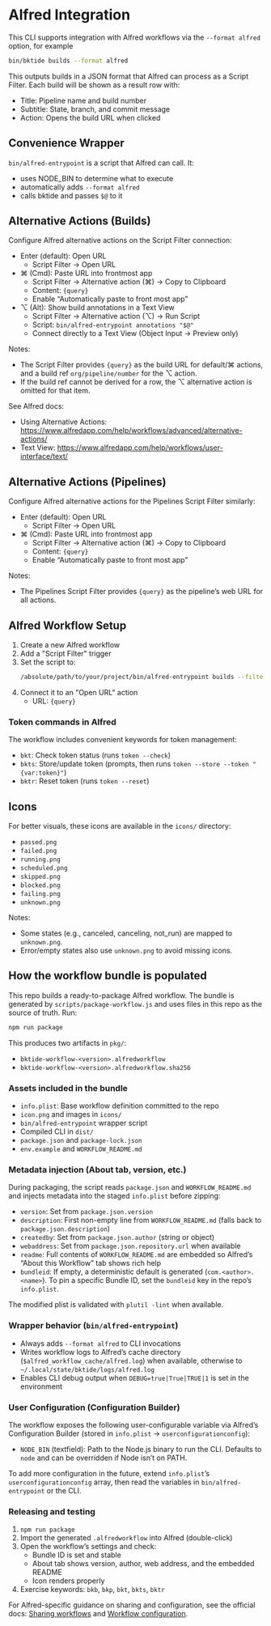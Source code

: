 # Alfred Integration

This CLI supports integration with Alfred workflows via the `--format alfred` option, for example

```bash
bin/bktide builds --format alfred
```

This outputs builds in a JSON format that Alfred can process as a Script Filter. Each build will be shown as a result row with:

- Title: Pipeline name and build number
- Subtitle: State, branch, and commit message
- Action: Opens the build URL when clicked

## Convenience Wrapper

`bin/alfred-entrypoint` is a script that Alfred can call. It:

- uses NODE_BIN to determine what to execute
- automatically adds `--format alfred`
- calls bktide and passes `$@` to it

## Alternative Actions (Builds)

Configure Alfred alternative actions on the Script Filter connection:

- Enter (default): Open URL
  - Script Filter → Open URL
- ⌘ (Cmd): Paste URL into frontmost app
  - Script Filter → Alternative action (⌘) → Copy to Clipboard
  - Content: `{query}`
  - Enable “Automatically paste to front most app”
- ⌥ (Alt): Show build annotations in a Text View
  - Script Filter → Alternative action (⌥) → Run Script
  - Script: `bin/alfred-entrypoint annotations "$@"`
  - Connect directly to a Text View (Object Input → Preview only)

Notes:
- The Script Filter provides `{query}` as the build URL for default/⌘ actions, and a build ref `org/pipeline/number` for the ⌥ action.
- If the build ref cannot be derived for a row, the ⌥ alternative action is omitted for that item.

See Alfred docs:
- Using Alternative Actions: https://www.alfredapp.com/help/workflows/advanced/alternative-actions/
- Text View: https://www.alfredapp.com/help/workflows/user-interface/text/

## Alternative Actions (Pipelines)

Configure Alfred alternative actions for the Pipelines Script Filter similarly:

- Enter (default): Open URL
  - Script Filter → Open URL
- ⌘ (Cmd): Paste URL into frontmost app
  - Script Filter → Alternative action (⌘) → Copy to Clipboard
  - Content: `{query}`
  - Enable “Automatically paste to front most app”

Notes:
- The Pipelines Script Filter provides `{query}` as the pipeline’s web URL for all actions.

## Alfred Workflow Setup

1. Create a new Alfred workflow
2. Add a "Script Filter" trigger
3. Set the script to:
   ```bash
   /absolute/path/to/your/project/bin/alfred-entrypoint builds --filter "$*"
   ```
4. Connect it to an "Open URL" action
   - URL: `{query}`

### Token commands in Alfred

The workflow includes convenient keywords for token management:

- `bkt`: Check token status (runs `token --check`)
- `bkts`: Store/update token (prompts, then runs `token --store --token "{var:token}"`)
- `bktr`: Reset token (runs `token --reset`)

## Icons

For better visuals, these icons are available in the `icons/` directory:
- `passed.png`
- `failed.png`
- `running.png`
- `scheduled.png`
- `skipped.png`
- `blocked.png`
- `failing.png`
- `unknown.png`

Notes:
- Some states (e.g., canceled, canceling, not_run) are mapped to `unknown.png`.
- Error/empty states also use `unknown.png` to avoid missing icons.

## How the workflow bundle is populated

This repo builds a ready-to-package Alfred workflow. The bundle is generated by `scripts/package-workflow.js` and uses files in this repo as the source of truth. Run:

```bash
npm run package
```

This produces two artifacts in `pkg/`:

- `bktide-workflow-<version>.alfredworkflow`
- `bktide-workflow-<version>.alfredworkflow.sha256`

### Assets included in the bundle
- `info.plist`: Base workflow definition committed to the repo
- `icon.png` and images in `icons/`
- `bin/alfred-entrypoint` wrapper script
- Compiled CLI in `dist/`
- `package.json` and `package-lock.json`
- `env.example` and `WORKFLOW_README.md`

### Metadata injection (About tab, version, etc.)
During packaging, the script reads `package.json` and `WORKFLOW_README.md` and injects metadata into the staged `info.plist` before zipping:

- `version`: Set from `package.json.version`
- `description`: First non-empty line from `WORKFLOW_README.md` (falls back to `package.json.description`)
- `createdby`: Set from `package.json.author` (string or object)
- `webaddress`: Set from `package.json.repository.url` when available
- `readme`: Full contents of `WORKFLOW_README.md` are embedded so Alfred’s “About this Workflow” tab shows rich help
- `bundleid`: If empty, a deterministic default is generated (`com.<author>.<name>`). To pin a specific Bundle ID, set the `bundleid` key in the repo’s `info.plist`.

The modified plist is validated with `plutil -lint` when available.

### Wrapper behavior (`bin/alfred-entrypoint`)
- Always adds `--format alfred` to CLI invocations
- Writes workflow logs to Alfred’s cache directory (`$alfred_workflow_cache/alfred.log`) when available, otherwise to `~/.local/state/bktide/logs/alfred.log`
- Enables CLI debug output when `DEBUG=true|True|TRUE|1` is set in the environment

### User Configuration (Configuration Builder)
The workflow exposes the following user-configurable variable via Alfred’s Configuration Builder (stored in `info.plist` → `userconfigurationconfig`):

- `NODE_BIN` (textfield): Path to the Node.js binary to run the CLI. Defaults to `node` and can be overridden if Node isn’t on PATH.

To add more configuration in the future, extend `info.plist`’s `userconfigurationconfig` array, then read the variables in `bin/alfred-entrypoint` or the CLI.

### Releasing and testing
1. `npm run package`
2. Import the generated `.alfredworkflow` into Alfred (double-click)
3. Open the workflow’s settings and check:
   - Bundle ID is set and stable
   - About tab shows version, author, web address, and the embedded README
   - Icon renders properly
4. Exercise keywords: `bkb`, `bkp`, `bkt`, `bkts`, `bktr`

For Alfred-specific guidance on sharing and configuration, see the official docs: [Sharing workflows](https://www.alfredapp.com/help/workflows/advanced/sharing-workflows/) and [Workflow configuration](https://www.alfredapp.com/help/workflows/workflow-configuration/).